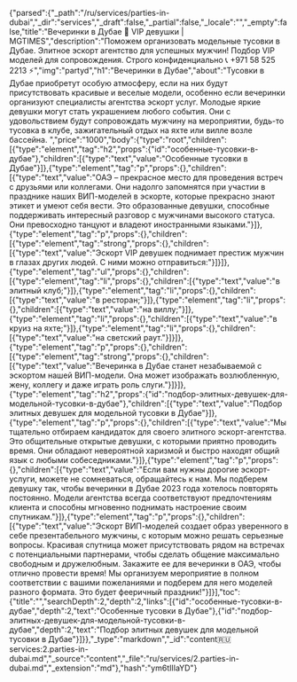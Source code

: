 {"parsed":{"_path":"/ru/services/parties-in-dubai","_dir":"services","_draft":false,"_partial":false,"_locale":"","_empty":false,"title":"Вечеринки в Дубае 🖤 VIP девушки | MGTIMES","description":"Поможем организовать модельные тусовки в Дубае. Элитное эскорт агентство для успешных мужчин! Подбор VIP моделей для сопровождения. Строго конфиденциально 📞 +971 58 525 2213 ⚡","img":"partyd","h1":"Вечеринки в Дубае","about":"Тусовки в Дубае приобретут особую атмосферу, если на них будут присутствовать красивые и веселые модели, особенно если вечеринки организуют специалисты агентства эскорт услуг. Молодые яркие девушки могут стать украшением любого события. Они с удовольствием будут сопровождать мужчину на мероприятии, будь-то тусовка в клубе, зажигательный отдых на яхте или вилле возле бассейна. ","price":"1000","body":{"type":"root","children":[{"type":"element","tag":"h2","props":{"id":"особенные-тусовки-в-дубае"},"children":[{"type":"text","value":"Особенные тусовки в Дубае"}]},{"type":"element","tag":"p","props":{},"children":[{"type":"text","value":"ОАЭ – прекрасное место для проведения встреч с друзьями или коллегами. Они надолго запомнятся при участии в празднике наших ВИП-моделей в эскорте, которые прекрасно знают этикет и умеют себя вести. Это образованные девушки, способные поддерживать интересный разговор с мужчинами высокого статуса. Они превосходно танцуют и владеют иностранными языками."}]},{"type":"element","tag":"p","props":{},"children":[{"type":"element","tag":"strong","props":{},"children":[{"type":"text","value":"Эскорт VIP девушек поднимает престиж мужчин в глазах других людей. С ними можно отправиться:"}]}]},{"type":"element","tag":"ul","props":{},"children":[{"type":"element","tag":"li","props":{},"children":[{"type":"text","value":"в элитный клуб;"}]},{"type":"element","tag":"li","props":{},"children":[{"type":"text","value":"в ресторан;"}]},{"type":"element","tag":"li","props":{},"children":[{"type":"text","value":"на виллу;"}]},{"type":"element","tag":"li","props":{},"children":[{"type":"text","value":"в круиз на яхте;"}]},{"type":"element","tag":"li","props":{},"children":[{"type":"text","value":"на светский раут."}]}]},{"type":"element","tag":"p","props":{},"children":[{"type":"element","tag":"strong","props":{},"children":[{"type":"text","value":"Вечеринка в Дубае станет незабываемой с эскортом нашей ВИП-модели. Она может изображать возлюбленную, жену, коллегу и даже играть роль слуги."}]}]},{"type":"element","tag":"h2","props":{"id":"подбор-элитных-девушек-для-модельной-тусовки-в-дубае"},"children":[{"type":"text","value":"Подбор элитных девушек для модельной тусовки в Дубае"}]},{"type":"element","tag":"p","props":{},"children":[{"type":"text","value":"Мы тщательно отбираем кандидаток для своего элитного эскорт-агентства. Это общительные открытые девушки, с которыми приятно проводить время. Они обладают невероятной харизмой и быстро находят общий язык с   любыми собеседниками."}]},{"type":"element","tag":"p","props":{},"children":[{"type":"text","value":"Если вам нужны дорогие эскорт-услуги, можете не сомневаться, обращайтесь к нам. Мы подберем девушку так, чтобы вечеринки в Дубае 2023 года хотелось повторять постоянно. Модели агентства всегда соответствуют предпочтениям клиента и способны мгновенно поднимать настроение своим спутникам."}]},{"type":"element","tag":"p","props":{},"children":[{"type":"text","value":"Эскорт ВИП-моделей создает образ уверенного в себе презентабельного мужчины, с которым можно решать серьезные вопросы. Красивая спутница может присутствовать рядом на встречах с потенциальными партнерами, чтобы сделать общение максимально свободным и дружелюбным. Закажите ее для вечеринки в ОАЭ, чтобы отлично провести время! Мы организуем мероприятие в полном соответствии с вашими пожеланиями и подберем для него моделей разного формата. Это будет фееричный праздник!"}]}],"toc":{"title":"","searchDepth":2,"depth":2,"links":[{"id":"особенные-тусовки-в-дубае","depth":2,"text":"Особенные тусовки в Дубае"},{"id":"подбор-элитных-девушек-для-модельной-тусовки-в-дубае","depth":2,"text":"Подбор элитных девушек для модельной тусовки в Дубае"}]}},"_type":"markdown","_id":"content:ru:services:2.parties-in-dubai.md","_source":"content","_file":"ru/services/2.parties-in-dubai.md","_extension":"md"},"hash":"ym6tIlIaYD"}